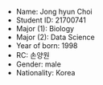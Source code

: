 - Name: Jong hyun Choi
- Student ID: 21700741
- Major (1): Biology
- Major (2): Data Science
- Year of born: 1998
- RC: 손양원
- Gender: male
- Nationality: Korea 
